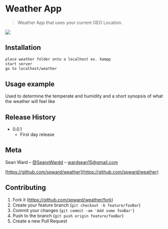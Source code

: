 # Weather App
> Weather App that uses your current GEO Location.

![](header.png)

## Installation

```sh
place weather folder onto a localhost ex. Xampp
start server
go to localhost/weather
```

## Usage example

Used to determine the temperate and humidity and a short synopsis of what the weather will feel like

## Release History

* 0.0.1
    * First day release

## Meta

Sean Ward – [@SeannWardd](https://twitter.com/seannwardd) – wardsean15@gmail.com


[https://github.com/spward/weather](https://github.com/spward/weather)

## Contributing

1. Fork it (<https://github.com/spward/weather/fork>)
2. Create your feature branch (`git checkout -b feature/fooBar`)
3. Commit your changes (`git commit -am 'Add some fooBar'`)
4. Push to the branch (`git push origin feature/fooBar`)
5. Create a new Pull Request
